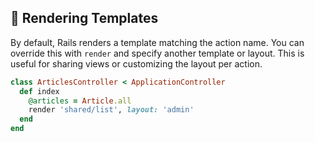 ## 🎨 Rendering Templates

By default, Rails renders a template matching the action name. You can override this with `render` and specify another template or layout. This is useful for sharing views or customizing the layout per action.

```ruby
class ArticlesController < ApplicationController
  def index
    @articles = Article.all
    render 'shared/list', layout: 'admin'
  end
end
```